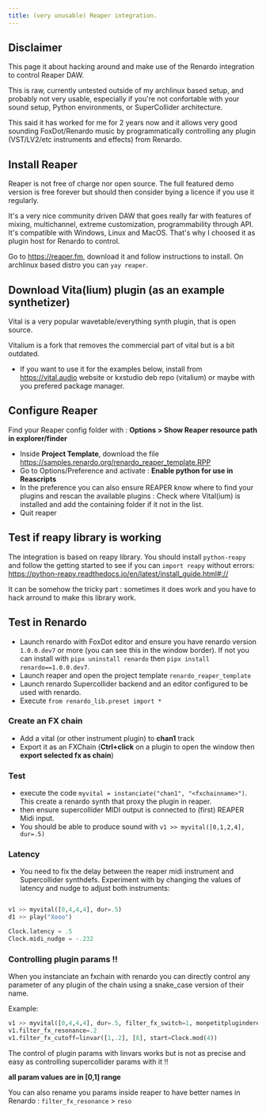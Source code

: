 ```yaml
---
title: (very unusable) Reaper integration.
---
```



## Disclaimer

This page it about hacking around and make use of the Renardo integration to control Reaper DAW.

This is raw, currently untested outside of my archlinux based setup, and probably not very usable, especially if you're not confortable with your sound setup, Python environments, or SuperCollider architecture.

This said it has worked for me for 2 years now and it allows very good sounding FoxDot/Renardo music by programmatically controlling any plugin (VST/LV2/etc instruments and effects) from Renardo.

## Install Reaper

Reaper is not free of charge nor open source. The full featured demo version is free forever but should then consider bying a licence if you use it regularly. 

It's a very nice community driven DAW that goes really far with features of mixing, multichannel, extreme customization, programmability through API. It's compatible with Windows, Linux and MacOS. That's why I choosed it as plugin host for Renardo to control.

Go to https://reaper.fm, download it and follow instructions to install. On archlinux based distro you can `yay reaper`.

## Download Vita(lium) plugin (as an example synthetizer)

Vital is a very popular wavetable/everything synth plugin, that is open source.

Vitalium is a fork that removes the  commercial part of vital but is a bit outdated.

- If you want to use it for the examples below, install from https://vital.audio website or kxstudio deb repo (vitalium) or maybe with you prefered package manager.

## Configure Reaper

Find your Reaper config folder with : **Options > Show Reaper resource path in explorer/finder** 

- Inside **Project Template**, download the file https://samples.renardo.org/renardo_reaper_template.RPP
- Go to Options/Preference and activate : **Enable python for use in Reascripts**
- In the preference you can also ensure REAPER know where to find your plugins and rescan the available plugins : Check where Vital(ium) is installed and add the containing folder if it not in the list.
- Quit reaper

## Test if reapy library is working

The integration is based on reapy library. You should install `python-reapy` and follow the getting started to see if you can `import reapy` without errors: https://python-reapy.readthedocs.io/en/latest/install_guide.html#://

It can be somehow the tricky part : sometimes it does work and you have to hack arround to make this library work.

## Test in Renardo

- Launch renardo with FoxDot editor and ensure you have renardo version `1.0.0.dev7` or more (you can see this in the window border). If not you can install with `pipx uninstall renardo` then `pipx install renardo==1.0.0.dev7`.
- Launch reaper and open the project template `renardo_reaper_template`
- Launch renardo Supercollider backend and an editor configured to be used with renardo.
- Execute `from renardo_lib.preset import *`

### Create an FX chain

- Add a vital (or other instrument plugin) to **chan1** track
- Export it as an FXChain (**Ctrl+click** on a plugin to open the window then **export selected fx as chain**)

### Test

- execute the code `myvital = instanciate("chan1", "<fxchainname>")`. This create a renardo synth that proxy the plugin in reaper.
- then ensure supercollider MIDI output is connected to (first) REAPER Midi input.
- You should be able to produce sound with `v1 >> myvital([0,1,2,4], dur=.5)`

### Latency

- You need to fix the delay between the reaper midi instrument and Supercollider synthdefs. Experiment with by changing the values of latency and nudge to adjust both instruments:

```python

v1 >> myvital([0,4,4,4], dur=.5)
d1 >> play("Xooo")

Clock.latency = .5
Clock.midi_nudge = -.232
```

### Controlling plugin params !!

When you instanciate an fxchain with renardo you can directly control any parameter of any plugin of the chain using a snake_case version of their name.

Example:

```python
v1 >> myvital([0,4,4,4], dur=.5, filter_fx_switch=1, monpetitplugindereverb_mix=.5)
v1.filter_fx_resonance=.2
v1.filter_fx_cutoff=linvar([1,.2], [8], start=Clock.mod(4))
```

The control of plugin params with linvars works but is not as precise and easy as controlling supercollider params with it !!

**all param values are in [0,1] range**

You can also rename you params inside reaper to have better names in Renardo : `filter_fx_resonance` > `reso`